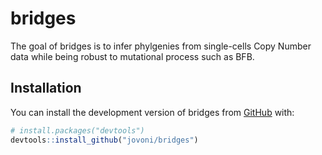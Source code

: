 
<!-- README.md is generated from README.Rmd. Please edit that file -->

# bridges

<!-- badges: start -->
<!-- badges: end -->

The goal of bridges is to infer phylgenies from single-cells Copy Number
data while being robust to mutational process such as BFB.

## Installation

You can install the development version of bridges from
[GitHub](https://github.com/) with:

``` r
# install.packages("devtools")
devtools::install_github("jovoni/bridges")
```
